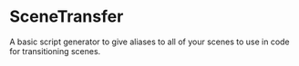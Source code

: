 # SceneTransfer
 A basic script generator to give aliases to all of your scenes to use in code for transitioning scenes.
